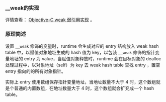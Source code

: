 ### __weak的实现

详情查看： [Objective-C weak 弱引用实现](<https://triplecc.github.io/2019/03/20/objective-c-weak-implement/>) 。

### 原理简述

设置 `__weak` 修饰的变量时，runtime 会生成对应的 entry 结构放入 weak hash table 中，以赋值对象地址生成的 hash 值为 key，以包装 `__weak` 修饰的指针变量地址的 entry 为 value，当赋值对象释放时，runtime 会在目标对象的 dealloc 处理过程中，以对象地址（self）为 key 去 weak hash table 查找 entry ，置空 entry 指向的的所有对象指针。

实际上 entry 使用数组保存指针变量地址，当地址数量不大于 4 时，这个数组就是个普通的内置数组，在地址数量大于 4 时，这个数组就会扩充成一个 hash table。

